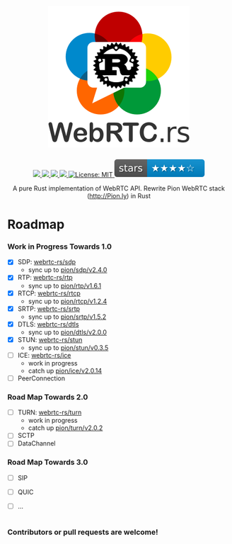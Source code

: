 <h1 align="center">
 <a href="https://webrtc.rs"><img src="./doc/webrtc.rs.png" alt="WebRTC.rs"></a>
 <br>
</h1>
<p align="center">
 <a href="https://github.com/webrtc-rs/webrtc/actions"> 
  <img src="https://github.com/webrtc-rs/webrtc/workflows/webrtc/badge.svg?branch=master">
 </a> 
 <a href="https://codecov.io/gh/webrtc-rs/webrtc"> 
  <img src="https://codecov.io/gh/webrtc-rs/webrtc/branch/master/graph/badge.svg">
 </a>
 <a href="https://deps.rs/repo/github/webrtc-rs/webrtc"> 
  <img src="https://deps.rs/repo/github/webrtc-rs/webrtc/status.svg">
 </a>
 <a href="https://webrtc.rs/docs/index.html"> 
  <img src="https://img.shields.io/static/v1?label=docs&message=master&color=5479ab">
 </a>
 <a href="https://github.com/webrtc-rs/webrtc/blob/master/LICENSE">
  <img src="https://img.shields.io/badge/License-MIT-yellow.svg" alt="License: MIT">
 </a>
 <a href="https://seladb.github.io/StarTrack-js/#/preload?r=webrtc-rs,webrtc">
  <img src="./doc/stars.svg" alt="Github Stars">
 </a>
</p>
<p align="center">
 A pure Rust implementation of WebRTC API. Rewrite Pion WebRTC stack (<a href="http://Pion.ly">http://Pion.ly</a>) in Rust
</p>

# Roadmap

### Work in Progress Towards 1.0

- [x] SDP: [webrtc-rs/sdp](https://github.com/webrtc-rs/sdp) 
  - sync up to [pion/sdp/v2.4.0](https://github.com/pion/sdp/tree/b29f0bbd42fc719eabdb027117217b0ddb27abf1)
- [x] RTP: [webrtc-rs/rtp](https://github.com/webrtc-rs/rtp)
  - sync up to [pion/rtp/v1.6.1](https://github.com/pion/rtp/tree/0d8026ebf7c048a65f30b053f3ce22e7d5e738ee)
- [x] RTCP: [webrtc-rs/rtcp](https://github.com/webrtc-rs/rtcp)
  - sync up to [pion/rtcp/v1.2.4](https://github.com/pion/rtcp/tree/d136b4927f135b17cb15c9b287e22a9e053bd498)
- [x] SRTP: [webrtc-rs/srtp](https://github.com/webrtc-rs/srtp)
  - sync up to [pion/srtp/v1.5.2](https://github.com/pion/srtp/tree/071a6b95ab38e9eab9324dacd608dde1ec0c7cd3)
- [x] DTLS: [webrtc-rs/dtls](https://github.com/webrtc-rs/dtls)
  - sync up to [pion/dtls/v2.0.0](https://github.com/pion/dtls/tree/789798433596e4dd92451b66984dddb2f8a9f165)
- [x] STUN: [webrtc-rs/stun](https://github.com/webrtc-rs/stun)
  - sync up to [pion/stun/v0.3.5](https://github.com/pion/stun/tree/7b20b792b7e18b3846032aaa80e8c0e2d412d0f8)
- [ ] ICE: [webrtc-rs/ice](https://github.com/webrtc-rs/ice)
  - work in progress
  - catch up [pion/ice/v2.0.14](https://github.com/pion/ice/tree/c0a874421c45ef6bbc51166b9056aa46c201f075)
- [ ] PeerConnection

### Road Map Towards 2.0
- [ ] TURN: [webrtc-rs/turn](https://github.com/webrtc-rs/turn)
  - work in progress
  - catch up [pion/turn/v2.0.2](https://github.com/pion/turn/tree/502d01577bf86a442ab9b9fa23f78987e7f1e1cd)
- [ ] SCTP
- [ ] DataChannel

### Road Map Towards 3.0

- [ ] SIP
- [ ] QUIC
- [ ] ...


# 
### Contributors or pull requests are welcome!
